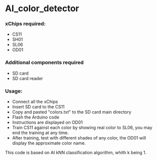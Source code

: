 # AI_color_detector

### xChips required:

* CS11
* SH01
* SL06
* OD01

### Additional components required
* SD card
* SD card reader

### Usage:
* Connect all the xChips
* Insert SD card to the CS11
* Copy and pasted "colors.txt" to the SD card main directory
* Flash the Arduino code
* Instructions are displayed on OD01
* Train CS11 against each color by showing real color to SL06, you may end the training at any time.
* After training, test with different shades of any color, the OD01 will display the approximate color name.

This code is based on AI kNN classification algorithm, whith k being 1. 
